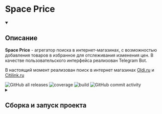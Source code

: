 # Space Price

<details open=""><summary><h2>Описание</h2></summary>
  <div>
    <b>Space Price</b> - агрегатор поиска в интернет-магазинах, с возможностью добавления товаров в избранное для отслеживания изменения цен. 
    В качестве пользовательского интерфейса реализован Telegram Bot.
  </div>
  <p></p>

  <div>
    В настоящий момент реализован поиск в интернет магазинах <a href="https://www.oldi.ru/">Oldi.ru</a> и <a href="https://citilink.ru/">Citilink.ru</a>
  </div>
  <p></p>
  <img alt="GitHub all releases" src="https://img.shields.io/github/downloads/Geek-Team-Development/market-analyzer/total?color=brightgreen">
  <img alt="coverage" src="https://img.shields.io/badge/coverage-60%25-yellow">
  <img alt="build" src="https://img.shields.io/badge/build-passing-brightgreen">
  <img alt="GitHub commit activity" src="https://img.shields.io/github/commit-activity/w/Geek-Team-Development/market-analyzer">
</details>
<details><summary><h2>Сборка и запуск проекта</h2></summary>

<h3>Сборка проекта:</h3>
```
mvn clean install
```
<h3>Запуск проекта</h3>
```
docker-compose up -d
```
</details>
